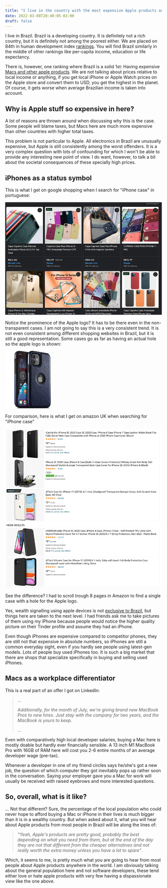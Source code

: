 ```yaml
---
title: "I live in the country with the most expensive Apple products on the planet. Here's what it is like in here"
date: 2022-03-08T20:40:05-03:00
draft: false
---
```


I live in Brazil. Brazil is a developing country. It is definitely not a rich country, but it is definitely not among the poorest either. We are placed on 84th in human development index [rankings](https://en.wikipedia.org/wiki/List_of_countries_by_Human_Development_Index#Countries). You will find Brazil similarly in the middle of other rankings like per-capita income, education or life expectancy.

There is, however, one ranking where Brazil is a solid 1st: Having expensive [Macs and other apple products](https://themacindex.com). We are not talking about prices relative to local income or anything, if you get local iPhone or Apple Watch prices on the Apple store and convert them to USD, you get the highest in the planet. Of course, it gets worse when average Brazilian income is taken into account.

## Why is Apple stuff so expensive in here?

A lot of reasons are thrown around when discussing why this is the case. Some people will blame taxes, but Macs here are much more expensive than other countries with higher total taxes.

This problem is not particular to Apple. All electronics in Brazil are unusually expensive, but Apple is still consistently among the worst offenders. It is a very complex question with lots of confounding for which I won't be able to provide any interesting new point of view. I do want, however, to talk a bit about the societal consequences of these specially high prices.

## iPhones as a status symbol

This is what I get on google shopping when I search for "iPhone case" in portuguese:

![cases-br](/macs/cases-br.png)

Notice the prominence of the Apple logo? It has to be there even in the non-transparent cases. I am not going to say this is a very consistent trend. It is not even consistent among different shopping websites in Brazil, but it is still a good representation. Some cases go as far as having an actual hole so the apple logo is shown:

![cases-hole](/macs/case-hole.png)

For comparison, here is what I get on amazon UK when searching for "iPhone case"

![cases-uk](/macs/cases-uk.png)

See the difference? I had to scroll trough 8 pages in Amazon to find a single case with a hole for the Apple logo.

Yes, wealth signalling using apple devices is not [exclusive to Brazil](https://www.wsj.com/articles/why-apples-imessage-is-winning-teens-dread-the-green-text-bubble-11641618009), but things here are taken to the next level. I had friends ask me to take pictures of them using my iPhone because people would notice the higher quality picture on their Tinder profile and assume they had an iPhone.

Even though iPhones are expensive compared to competitor phones, they are still not that expensive in absolute numbers, so iPhones are still a common everyday sight, even if you hardly see people using latest-gen models. Lots of people buy used iPhones too. It is such a big market that there are shops that specialize specifically in buying and selling used iPhones.

## Macs as a workplace differentiator

This is a real part of an offer I got on LinkedIn:

> ...
>
> _Additionally, for the month of July, we're giving brand new MacBook Pros to new hires. Just stay with the company for two years, and the MacBook is yours to keep._
>
> ...

Even with comparatively high local developer salaries, buying a Mac here is mostly doable but hardly ever financially sensible. A 13 inch M1 MacBook Pro with 16GB of RAM here will cost you 2-6 entire months of an average developer wage (pre-tax).

Whenever a developer in one of my friend circles says he/she's got a new job, the question of which computer they got inevitably pops up rather soon in the conversation. Saying your employer gave you a Mac for work will usually be received with raised eyebrows and more interested questions.

## So, overall, what is it like?

... Not that different? Sure, the percentage of the local population who could never hope to afford buying a Mac or iPhone in their lives is much bigger than it is in a wealthy country. But when asked about it, what you will hear about Apple products from most people in Brazil will be along the lines of:

>  _"Yeah, Apple's products are pretty good, probably the best depending on what you need from them, but at the end of the day they are not that different from the cheaper alternatives and not really worth the extra money unless you have a lot to spare"_.

Which, it seems to me, is pretty much what you are going to hear from most people about Apple products anywhere in the world. I am obviously talking about the general population here and not software developers, these tend either love or hate apple products with very few having a dispassionate view like the one above.